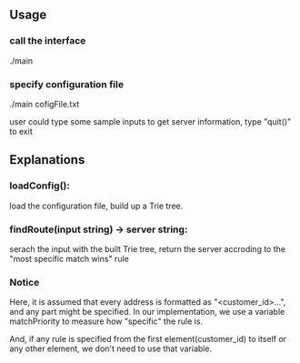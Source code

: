## Usage

### call the interface 
./main

### specify configuration file 
./main cofigFile.txt

user could type some sample inputs to get server information, type "quit()" to exit


## Explanations

### loadConfig():  
load the configuration file, build up a Trie tree.

### findRoute(input string) -> server string:  
serach the input with the built Trie tree, return the server accroding to the "most specific match wins" rule

### Notice
Here, it is assumed that every address is formatted as  "<customer_id>.<country>.<state>.<city>", and any part might be specified. In our implementation, we use a variable matchPriority to measure how "specific" the rule is.

And, if any rule is specified from the first element(customer_id) to itself or any other element, we don't need to use that variable.
